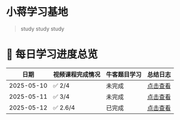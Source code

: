 # 小蒋学习基地

> study study study

# 🎯 每日学习进度总览

| 日期       | 视频课程完成情况 | 牛客题目学习 | 总结日志                |
|------------|------------------|--------------|-------------------------|
| 2025-05-10 | ✅ 2/4           | 未完成    | [点击查看](logs/2025-05-10.md) |
| 2025-05-11 | ✅ 3/4           | 未完成    | [点击查看](logs/2025-05-11.md) |
| 2025-05-12 | ✅ 2.6/4         | 已完成    | [点击查看](logs/2025-05-12.md) |
